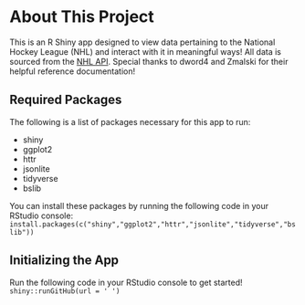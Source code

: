# About This Project

This is an R Shiny app designed to view data pertaining to the National Hockey League (NHL) and interact with it in meaningful ways! All data is sourced from the [NHL API](https://gitlab.com/dword4/nhlapi). Special thanks to dword4 and Zmalski for their helpful reference documentation!

## Required Packages

The following is a list of packages necessary for this app to run:

* shiny
* ggplot2
* httr
* jsonlite
* tidyverse
* bslib

You can install these packages by running the following code in your RStudio console:
`install.packages(c("shiny","ggplot2","httr","jsonlite","tidyverse","bslib"))`

## Initializing the App

Run the following code in your RStudio console to get started!
`shiny::runGitHub(url = ' ')`
